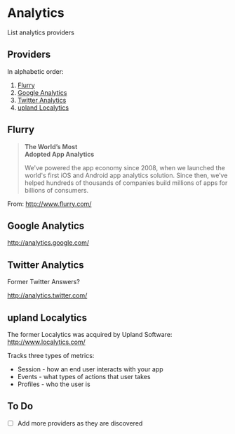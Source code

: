 # Analytics

List analytics providers

## Providers

In alphabetic order:

1. [Flurry](#flurry)
2. [Google Analytics](#google-analytics)
3. [Twitter Analytics](#twitter-analytics)
4. [upland Localytics](#upland-localytics)

## Flurry

> __The World’s Most__  
> __Adopted App Analytics__  
>
> We've powered the app economy since 2008, when we launched the  
> world's first iOS and Android app analytics solution. Since then, we’ve  
> helped hundreds of thousands of companies build millions of apps for  
> billions of consumers.

From: http://www.flurry.com/

## Google Analytics

http://analytics.google.com/

## Twitter Analytics

Former Twitter Answers?

http://analytics.twitter.com/

## upland Localytics

The former Localytics was acquired by Upland Software: http://www.localytics.com/

Tracks three types of metrics:

* Session - how an end user interacts with your app
* Events - what types of actions that user takes
* Profiles - who the user is

## To Do

- [ ] Add more providers as they are discovered
